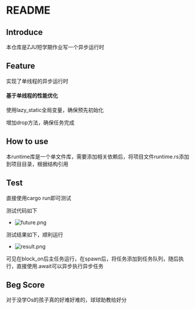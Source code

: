 # README

## Introduce

本仓库是ZJU短学期作业写一个异步运行时

## Feature

实现了单线程的异步运行时

#### 基于单线程的性能优化

使用lazy_static全局变量，确保预先初始化

增加drop方法，确保任务完成

## How to use

本runtime库是一个单文件库，需要添加相关依赖后，将项目文件runtime.rs添加到项目目录，根据结构引用

## Test

直接使用cargo run即可测试

测试代码如下

- ![future.png](https://img1.imgtp.com/2023/09/11/dAGrIvfJ.png)

测试结果如下，顺利运行

- ![result.png](https://img1.imgtp.com/2023/09/11/SVVDr3xj.png)

可见在block_on后主任务运行，在spawn后，将任务添加到任务队列，随后执行，直接使用.await可以异步执行异步任务



## Beg Score

对于没学Os的孩子真的好难好难的，球球助教给好分
